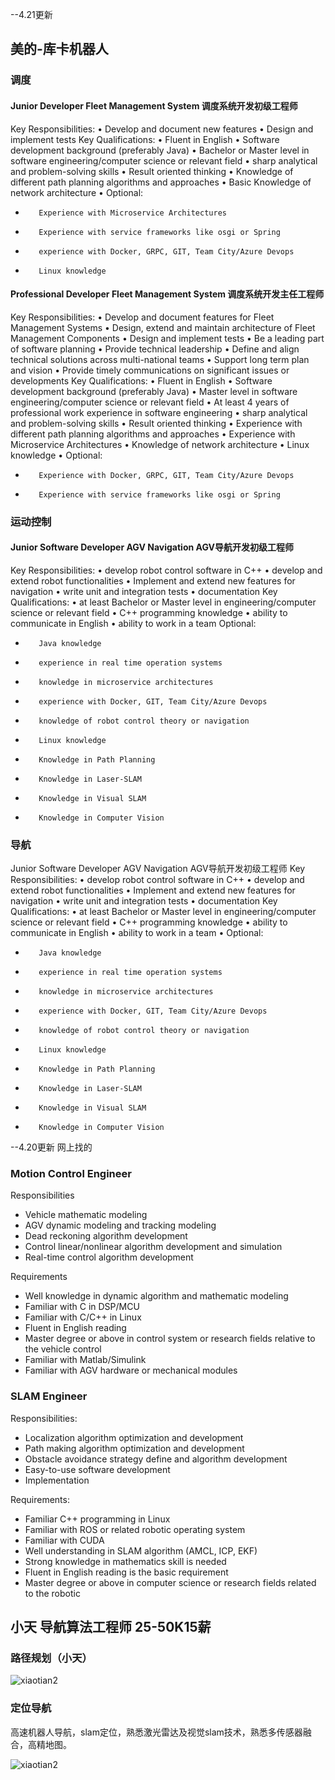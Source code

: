 --4.21更新

## 美的-库卡机器人

### 调度

#### Junior Developer Fleet Management System 调度系统开发初级工程师

Key Responsibilities:
•         Develop and document new features
•         Design and implement tests
Key Qualifications:
•         Fluent in English
•         Software development background (preferably Java)
•         Bachelor or Master level in software engineering/computer science or relevant field
•         sharp analytical and problem-solving skills
•         Result oriented thinking
•         Knowledge of different path planning algorithms and approaches
•         Basic Knowledge of network architecture
•         Optional:

-        Experience with Microservice Architectures
-        Experience with service frameworks like osgi or Spring
-        experience with Docker, GRPC, GIT, Team City/Azure Devops
-        Linux knowledge

#### Professional Developer Fleet Management System 调度系统开发主任工程师

 Key Responsibilities:
•         Develop and document features for Fleet Management Systems
•         Design, extend and maintain architecture of Fleet Management Components
•         Design and implement tests
•         Be a leading part of software planning
•         Provide technical leadership
•         Define and align technical solutions across multi-national teams
•         Support long term plan and vision
•         Provide timely communications on significant issues or developments
Key Qualifications:
•         Fluent in English
•         Software development background (preferably Java)
•         Master level in software engineering/computer science or relevant field
•         At least 4 years of professional work experience in software engineering
•         sharp analytical and problem-solving skills
•         Result oriented thinking
•         Experience with different path planning algorithms and approaches
•         Experience with Microservice Architectures
•         Knowledge of network architecture
•         Linux knowledge
•         Optional:

-        Experience with Docker, GRPC, GIT, Team City/Azure Devops
-        Experience with service frameworks like osgi or Spring



### 运动控制

#### Junior Software Developer AGV Navigation AGV导航开发初级工程师

 Key Responsibilities:
•         develop robot control software in C++
•         develop and extend robot functionalities
•         Implement and extend new features for navigation
•         write unit and integration tests
•         documentation
Key Qualifications:
•         at least Bachelor or Master level in engineering/computer science or relevant field
•         C++ programming knowledge
•         ability to communicate in English
•         ability to work in a team
Optional:

-        Java knowledge
-        experience in real time operation systems
-        knowledge in microservice architectures
-        experience with Docker, GIT, Team City/Azure Devops
-        knowledge of robot control theory or navigation
-        Linux knowledge
-        Knowledge in Path Planning
-        Knowledge in Laser-SLAM
-        Knowledge in Visual SLAM
-        Knowledge in Computer Vision



### 导航

Junior Software Developer AGV Navigation AGV导航开发初级工程师
 Key Responsibilities:
•         develop robot control software in C++
•         develop and extend robot functionalities
•         Implement and extend new features for navigation
•         write unit and integration tests
•         documentation
Key Qualifications:
•         at least Bachelor or Master level in engineering/computer science or relevant field
•         C++ programming knowledge
•         ability to communicate in English
•         ability to work in a team
•         Optional:
-        Java knowledge
-        experience in real time operation systems
-        knowledge in microservice architectures
-        experience with Docker, GIT, Team City/Azure Devops
-        knowledge of robot control theory or navigation
-        Linux knowledge
-        Knowledge in Path Planning
-        Knowledge in Laser-SLAM
-        Knowledge in Visual SLAM
-        Knowledge in Computer Vision



--4.20更新 网上找的



### Motion Control Engineer

Responsibilities

- Vehicle mathematic modeling
- AGV dynamic modeling and tracking modeling
- Dead reckoning algorithm development
- Control linear/nonlinear algorithm development and simulation
- Real-time control algorithm development

Requirements

- Well knowledge in dynamic algorithm and mathematic modeling
- Familiar with C in DSP/MCU
- Familiar with C/C++ in Linux
- Fluent in English reading
- Master degree or above in control system or research fields relative to the vehicle control
- Familiar with Matlab/Simulink
- Familiar with AGV hardware or mechanical modules

### SLAM Engineer

Responsibilities:

- Localization algorithm optimization and development
- Path making algorithm optimization and development
- Obstacle avoidance strategy define and algorithm development
- Easy-to-use software development
- Implementation

Requirements:

- Familiar C++ programming in Linux
- Familiar with ROS or related robotic operating system
- Familiar with CUDA
- Well understanding in SLAM algorithm (AMCL, ICP, EKF)
- Strong knowledge in mathematics skill is needed
- Fluent in English reading is the basic requirement
- Master degree or above in computer science or research fields related to the robotic











## 小天 导航算法工程师 **25-50K15薪**

### 路径规划（小天）

![xiaotian2](xiaotian2.jpg)

### 定位导航

高速机器人导航，slam定位，熟悉激光雷达及视觉slam技术，熟悉多传感器融合，高精地图。

![xiaotian2](xiaotian1.jpg)

 